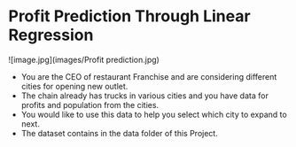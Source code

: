 # Profit Prediction Through Linear Regression
![image.jpg](images/Profit prediction.jpg)
- You are the CEO of restaurant Franchise and are considering different cities for opening new outlet.
- The chain already has trucks in various cities and you have data for profits and population from the cities.
- You would like to use this data to help you select which city to expand to next.
- The dataset contains in the data folder of this Project.
